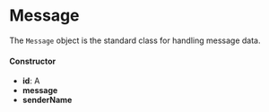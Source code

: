 # Message
The `Message` object is the standard class for handling message data.

#### Constructor
- **id**: A
- **message**
- **senderName**

```javascript

```
